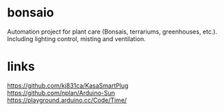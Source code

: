 # bonsaio
Automation project for plant care (Bonsais, terrariums, greenhouses, etc.). Including lighting control, misting and ventilation.

# links
https://github.com/kj831ca/KasaSmartPlug
https://github.com/nplan/Arduino-Sun
https://playground.arduino.cc/Code/Time/

